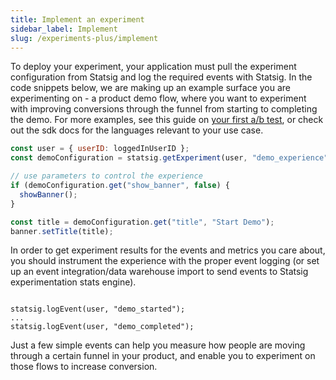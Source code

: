 ```yaml
---
title: Implement an experiment
sidebar_label: Implement
slug: /experiments-plus/implement
---
```


To deploy your experiment, your application must pull the experiment configuration from Statsig and log the required events with Statsig.  In the code snippets below, we are making up an example surface you are experimenting on - a product demo flow, where you want to experiment with improving conversions through the funnel from starting to completing the demo.  For more examples, see this guide on [your first a/b test](guides/abn-tests), or check out the sdk docs for the languages relevant to your use case.

```js
const user = { userID: loggedInUserID };
const demoConfiguration = statsig.getExperiment(user, "demo_experience");

// use parameters to control the experience
if (demoConfiguration.get("show_banner", false) {
  showBanner();
}

const title = demoConfiguration.get("title", "Start Demo");
banner.setTitle(title);
```

In order to get experiment results for the events and metrics you care about, you should instrument the experience with the proper event logging (or set up an event integration/data warehouse import to send events to Statsig experimentation stats engine).

```

statsig.logEvent(user, "demo_started");
...
statsig.logEvent(user, "demo_completed");
```

Just a few simple events can help you measure how people are moving through a certain funnel in your product, and enable you to experiment on those flows to increase conversion.
